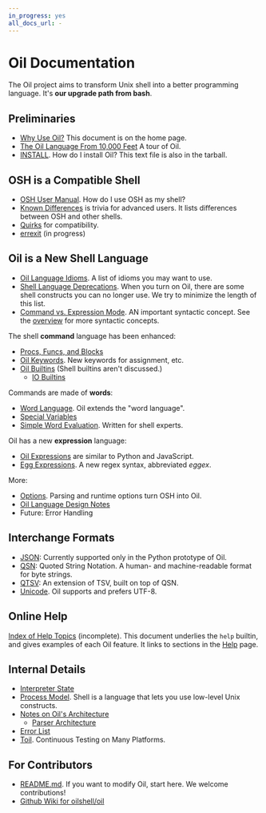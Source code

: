```yaml
---
in_progress: yes
all_docs_url: -
---
```


Oil Documentation
=================

The Oil project aims to transform Unix shell into a better programming
language.  It's **our upgrade path from bash**.

<!-- cmark.py expands this -->
<div id="toc">
</div>

## Preliminaries

- [Why Use Oil?](/why.html)  This document is on the home page.
- [The Oil Language From 10,000 Feet](oil-overview.html)  A tour of Oil.
- [INSTALL](INSTALL.html). How do I install Oil?  This text file is also in the
  tarball.

<!-- TODO: split up help into 12 docs? -->

## OSH is a Compatible Shell

- [OSH User Manual](osh-manual.html). How do I use OSH as my shell?
- [Known Differences](known-differences.html) is trivia for advanced users.
  It lists differences between OSH and other shells.
- [Quirks](quirks.html) for compatibility.
- [errexit](errexit.html) (in progress)

## Oil is a New Shell Language

- [Oil Language Idioms](idioms.html).  A list of idioms you may want to use.
- [Shell Language Deprecations](deprecations.html).  When you turn on Oil,
  there are some shell constructs you can no longer use.  We try to minimize
  the length of this list.
- [Command vs. Expression Mode](command-vs-expression-mode.html).  AN important
  syntactic concept.  See the [overview](oil-overview.html) for more syntactic
  concepts.

The shell **command** language has been enhanced:

- [Procs, Funcs, and Blocks](oil-proc-func-block.html)
- [Oil Keywords](oil-keywords.html). New keywords for assignment, etc.
- [Oil Builtins](oil-builtins.html) (Shell builtins aren't discussed.)
  - [IO Builtins](io-builtins.html)

Commands are made of **words**:

- [Word Language](oil-word-language.html).  Oil extends the "word language".
- [Special Variables](oil-special-vars.html)
- [Simple Word Evaluation](simple-word-eval.html).  Written for shell experts.

Oil has a new **expression** language:

- [Oil Expressions](oil-expressions.html) are similar to Python and JavaScript.
- [Egg Expressions](eggex.html).  A new regex syntax, abbreviated *eggex*.

More:

- [Options](oil-options.html).  Parsing and runtime options turn OSH into Oil.
- [Oil Language Design Notes](language-design.html)
- Future: Error Handling

## Interchange Formats

- [JSON](json.html): Currently supported only in the Python prototype of Oil.
- [QSN](qsn.html): Quoted String Notation.  A human- and machine-readable
  format for byte strings.
- [QTSV](qtsv.html): An extension of TSV, built on top of QSN.
- [Unicode](unicode.html).  Oil supports and prefers UTF-8.

## Online Help

[Index of Help Topics](help-index.html) (incomplete).  This document underlies
the `help` builtin, and gives examples of each Oil feature.  It links to
sections in the [Help](help.html) page.

## Internal Details

- [Interpreter State](interpreter-state.html)
- [Process Model](process-model.html).  Shell is a language that lets you use
  low-level Unix constructs.
- [Notes on Oil's Architecture](architecture-notes.html)
  - [Parser Architecture](parser-architecture.html)
- [Error List](errors.html) 
- [Toil](toil.html).  Continuous Testing on Many Platforms.

## For Contributors

- [README.md](README.html).  If you want to modify Oil, start here.  We
  welcome contributions!
- [Github Wiki for oilshell/oil](https://github.com/oilshell/oil/wiki)

<!--

Discarded, maybe delete these

[What is Oil?](what-is-oil.html)  High-level descriptions of the project.

-->
